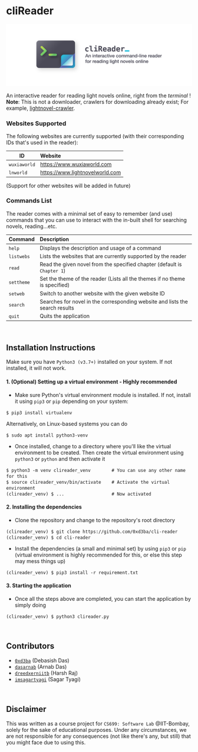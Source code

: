 # cliReader

![banner_clireader.png](https://github.com/0xd3ba/cli-reader/blob/main/img/banner.png?raw=true)

An interactive reader for reading light novels online, right from the *terminal* !<br/>
**Note**: This is not a downloader, crawlers for downloading already exist; 
For example, [lightnovel-crawler](https://github.com/dipu-bd/lightnovel-crawler).


### Websites Supported
The following websites are currently supported (with their corresponding IDs that's used in the reader):

| ID   |      Website      |
|----------|:-------------|
| `wuxiaworld` |  https://www.wuxiaworld.com |
| `lnworld` |    https://www.lightnovelworld.com  |

(Support for other websites will be added in future)

### Commands List
The reader comes with a minimal set of easy to remember (and use) commands that you
can use to interact with the in-built shell for searching novels, reading...etc.

| Command   |      Description      |
|----------|:-------------|
| `help` |  Displays the description and usage of a command |
| `listwebs` |    Lists the websites that are currently supported by the reader |
| `read` |   Read the given novel from the specified chapter (default is `Chapter 1`)  |
| `settheme` | Set the theme of the reader (Lists all the themes if no theme is specified)     |
| `setweb` | Switch to another website with the given website ID  |
| `search` | Searches for novel in the corresponding website and lists the search results    |
| `quit` | Quits the application    |
<br/>

## Installation Instructions

Make sure you have `Python3 (v3.7+)` installed on your system. If not installed, it will
not work.

#### 1. (Optional) Setting up a virtual environment - Highly recommended
- Make sure Python's virtual environment module is installed. If not, install it using `pip3` or `pip`
depending on your system:
```
$ pip3 install virtualenv
```
Alternatively, on Linux-based systems you can do
```
$ sudo apt install python3-venv
```
- Once installed, change to a directory where you'll like the virtual environment to be created.
Then create the virtual environment using `python3` or `python` and then activate it
```
$ python3 -m venv clireader_venv        # You can use any other name for this
$ source clireader_venv/bin/activate    # Activate the virtual environment
(clireader_venv) $ ...                  # Now activated
```

#### 2. Installing the dependencies
- Clone the repository and change to the repository's root directory
```
(clireader_venv) $ git clone https://github.com/0xd3ba/cli-reader
(clireader_venv) $ cd cli-reader
```

- Install the dependencies (a small and minimal set) by using `pip3` or `pip` (virtual environment is highly
recommended for this, or else this step may mess things up)
```
(clireader_venv) $ pip3 install -r requirement.txt
```

#### 3. Starting the application
- Once all the steps above are completed, you can start the application by simply doing
```
(clireader_venv) $ python3 clireader.py
```
<br/>

## Contributors
- [`0xd3ba`](https://github.com/0xd3ba) (Debasish Das)
- [`dasarnab`](https://github.com/dasarnab) (Arnab Das)
- [`dreedxerniitb`](https://github.com/dreedxerniitb) (Harsh Raj)
- [`imsagartyagi`](https://github.com/imsagartyagi) (Sagar Tyagi)

<br/>

## Disclaimer
This was written as a course project for `CS699: Software Lab` @IIT-Bombay, solely for the sake of educational purposes. 
Under any circumstances, we are not responsible for any consequences
(not like there's any, but still) that you might face due to using this.
